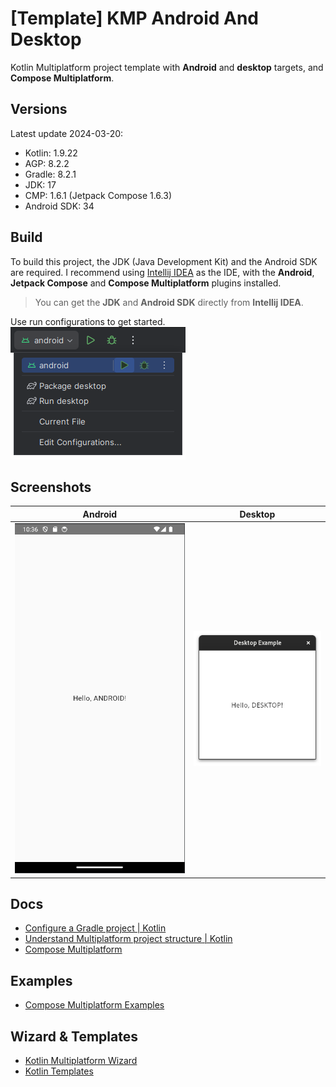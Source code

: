 # [Template] KMP Android And Desktop

Kotlin Multiplatform project template with **Android** and **desktop** targets, and **Compose Multiplatform**.

## Versions

Latest update 2024-03-20:

- Kotlin: 1.9.22
- AGP: 8.2.2 
- Gradle: 8.2.1
- JDK: 17
- CMP: 1.6.1 (Jetpack Compose 1.6.3)
- Android SDK: 34

## Build

To build this project, the JDK (Java Development Kit) and the Android SDK are required. 
I recommend using [Intellij IDEA](https://www.jetbrains.com/idea/download) as the IDE, with the **Android**, **Jetpack Compose** and **Compose Multiplatform** plugins installed.

> You can get the **JDK** and **Android SDK** directly from **Intellij IDEA**.

Use run configurations to get started.
<br> ![run-android.png](screenshots/run-android.png)

## Screenshots

|                 Android                 |                      Desktop                      |
|:---------------------------------------:|:-------------------------------------------------:|
| ![android.png](screenshots/android.png) |        ![desktop](screenshots/desktop.png)        |

## Docs
- [Configure a Gradle project | Kotlin](https://kotlinlang.org/docs/gradle-configure-project.html)
- [Understand Multiplatform project structure | Kotlin](https://kotlinlang.org/docs/multiplatform-discover-project.html)
- [Compose Multiplatform](https://www.jetbrains.com/lp/compose-multiplatform/)

## Examples
- [Compose Multiplatform Examples](https://github.com/JetBrains/compose-multiplatform/tree/master/examples)

## Wizard & Templates
- [Kotlin Multiplatform Wizard ](https://kmp.jetbrains.com/)
- [Kotlin Templates](https://github.com/Kotlin?type=template)